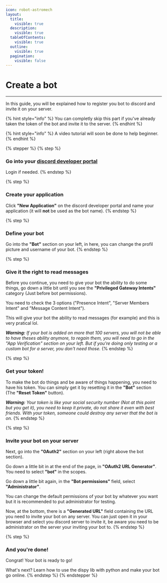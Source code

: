 ```yaml
---
icon: robot-astromech
layout:
  title:
    visible: true
  description:
    visible: true
  tableOfContents:
    visible: true
  outline:
    visible: true
  pagination:
    visible: false
---
```


# Create a bot

***

In this guide, you will be explained how to register you bot to discord and invite it on your server.

{% hint style="info" %}
You can completly skip this part if you've already taken the token of the bot and invite it to the server.
{% endhint %}

{% hint style="info" %}
A video tutorial will soon be done to help beginner.
{% endhint %}

{% stepper %}
{% step %}
### Go into your [discord developer portal](https://discord.com/developers/applications)

Login if needed.
{% endstep %}

{% step %}
### Create your application

Click **"New Application"** on the discord developer portal and name your application (it will **not** be used as the bot name).
{% endstep %}

{% step %}
### Define your bot

Go into the **"Bot"** section on your left, in here, you can change the profil picture and username of your bot.
{% endstep %}

{% step %}
### Give it the right to read messages

Before you continue, you need to give your bot the ability to do some things, go down a little bit until you see the **"Privileged Gateway Intents"** category (Just before bot permissions).&#x20;

You need to check the 3 options ("Presence Intent", "Server Members Intent" and "Message Content Intent").

This will give your bot the ability to read messages (for example) and this is very pratical lol.

_**Warning:** If your bot is added on more that 100 servers, you will not be able to have theses ability anymore, to regain them, you will need to go in the "App Verification" section on your left. But if you're doing only testing or a custom bot for a server, you don't need those._
{% endstep %}

{% step %}
### Get your token!

To make the bot do things and be aware of things happening, you need to have his token. You can simply get it by resetting it in the **"Bot"** section (The **"Reset Token"** button).

_**Warning:** Your token is like your social security number (Not at this point but you get it), you need to keep it private, do not share it even with best friends. With your token, someone could destroy any server that the bot is on._
{% endstep %}

{% step %}
### Invite your bot on your server

Next, go into the **"0Auth2"** section on your left (right above the bot section).

Go down a little bit in at the end of the page, in **"OAuth2 URL Generator"**. You need to select **"bot"** in the scopes.

Go down a little bit again, in the **"Bot permissions"** field, select **"Administrator"**.

You can change the default permissions of your bot by whatever you want but it is recommended to put administrator for testing.

Now, at the bottom, there is a **"Generated URL"** field containing the URL you need to invite your bot on any server. You can just open it in your browser and select you discord server to invite it, be aware you need to be administrator on the server your inviting your bot to.
{% endstep %}

{% step %}
### And you're done!

Congrat! Your bot is ready to go!

What's next? Learn how to use the dispy lib with python and make your bot go online.
{% endstep %}
{% endstepper %}
